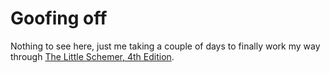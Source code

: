 # Goofing off

Nothing to see here, just me taking a couple of days to finally work my way through
[The Little Schemer, 4th Edition](http://mitpress.mit.edu/books/little-schemer).
